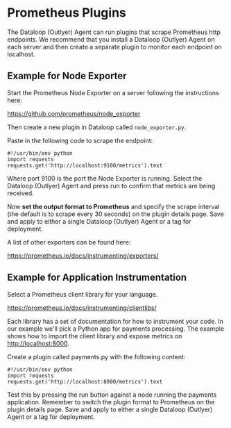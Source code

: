 # Prometheus Plugins

The Dataloop (Outlyer) Agent can run plugins that scrape Prometheus http endpoints. We recommend that you install a Dataloop (Outlyer) Agent on each server and then create a separate plugin to monitor each endpoint on localhost.

## Example for Node Exporter

Start the Prometheus Node Exporter on a server following the instructions here:

<https://github.com/prometheus/node_exporter>

Then create a new plugin in Dataloop called `node_exporter.py`.

Paste in the following code to scrape the endpoint:

```
#!/usr/bin/env python
import requests
requests.get('http://localhost:9100/metrics').text
```

Where port 9100 is the port the Node Exporter is running. Select the Dataloop (Outlyer) Agent and press run to confirm that metrics are being received.

Now **set the output format to Prometheus** and specify the scrape interval (the default is to scrape every 30 seconds) on the plugin details page. Save and apply to either a single Dataloop (Outlyer) Agent or a tag for deployment.

A list of other exporters can be found here:

<https://prometheus.io/docs/instrumenting/exporters/>

 

## Example for Application Instrumentation

Select a Prometheus client library for your language.

<https://prometheus.io/docs/instrumenting/clientlibs/>

Each library has a set of documentation for how to instrument your code. In our example we'll pick a Python app for payments processing. The example shows how to import the client library and expose metrics on <http://localhost:8000>.

Create a plugin called payments.py with the following content:

```
#!/usr/bin/env python
import requests
requests.get('http://localhost:8000/metrics').text
```

Test this by pressing the run button against a node running the payments application. Remember to switch the plugin format to Prometheus on the plugin details page. Save and apply to either a single Dataloop (Outlyer) Agent or a tag for deployment.
